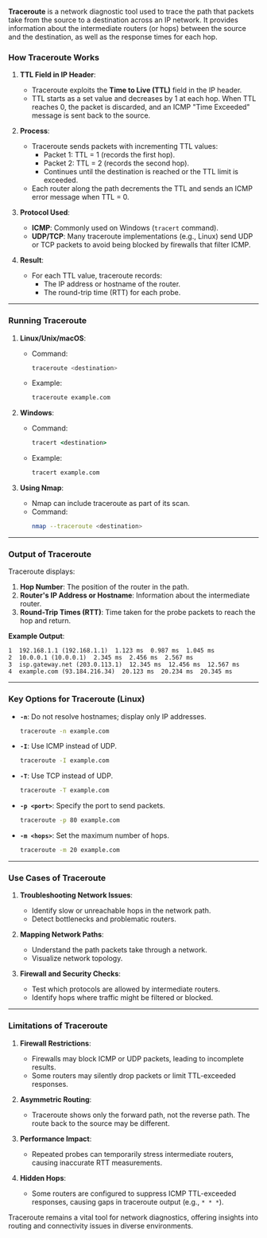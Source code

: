 **Traceroute** is a network diagnostic tool used to trace the path that packets take from the source to a destination across an IP network. It provides information about the intermediate routers (or hops) between the source and the destination, as well as the response times for each hop.

### How Traceroute Works

1. **TTL Field in IP Header**:
   - Traceroute exploits the **Time to Live (TTL)** field in the IP header.
   - TTL starts as a set value and decreases by 1 at each hop. When TTL reaches 0, the packet is discarded, and an ICMP "Time Exceeded" message is sent back to the source.

2. **Process**:
   - Traceroute sends packets with incrementing TTL values:
     - Packet 1: TTL = 1 (records the first hop).
     - Packet 2: TTL = 2 (records the second hop).
     - Continues until the destination is reached or the TTL limit is exceeded.
   - Each router along the path decrements the TTL and sends an ICMP error message when TTL = 0.

3. **Protocol Used**:
   - **ICMP**: Commonly used on Windows (`tracert` command).
   - **UDP/TCP**: Many traceroute implementations (e.g., Linux) send UDP or TCP packets to avoid being blocked by firewalls that filter ICMP.

4. **Result**:
   - For each TTL value, traceroute records:
     - The IP address or hostname of the router.
     - The round-trip time (RTT) for each probe.

---

### Running Traceroute

1. **Linux/Unix/macOS**:
   - Command:
     ```bash
     traceroute <destination>
     ```
   - Example:
     ```bash
     traceroute example.com
     ```

2. **Windows**:
   - Command:
     ```cmd
     tracert <destination>
     ```
   - Example:
     ```cmd
     tracert example.com
     ```

3. **Using Nmap**:
   - Nmap can include traceroute as part of its scan.
   - Command:
     ```bash
     nmap --traceroute <destination>
     ```

---

### Output of Traceroute

Traceroute displays:
1. **Hop Number**: The position of the router in the path.
2. **Router's IP Address or Hostname**: Information about the intermediate router.
3. **Round-Trip Times (RTT)**: Time taken for the probe packets to reach the hop and return.

**Example Output**:
```plaintext
1  192.168.1.1 (192.168.1.1)  1.123 ms  0.987 ms  1.045 ms
2  10.0.0.1 (10.0.0.1)  2.345 ms  2.456 ms  2.567 ms
3  isp.gateway.net (203.0.113.1)  12.345 ms  12.456 ms  12.567 ms
4  example.com (93.184.216.34)  20.123 ms  20.234 ms  20.345 ms
```

---

### Key Options for Traceroute (Linux)

- **`-n`**: Do not resolve hostnames; display only IP addresses.
  ```bash
  traceroute -n example.com
  ```
- **`-I`**: Use ICMP instead of UDP.
  ```bash
  traceroute -I example.com
  ```
- **`-T`**: Use TCP instead of UDP.
  ```bash
  traceroute -T example.com
  ```
- **`-p <port>`**: Specify the port to send packets.
  ```bash
  traceroute -p 80 example.com
  ```
- **`-m <hops>`**: Set the maximum number of hops.
  ```bash
  traceroute -m 20 example.com
  ```

---

### Use Cases of Traceroute

1. **Troubleshooting Network Issues**:
   - Identify slow or unreachable hops in the network path.
   - Detect bottlenecks and problematic routers.

2. **Mapping Network Paths**:
   - Understand the path packets take through a network.
   - Visualize network topology.

3. **Firewall and Security Checks**:
   - Test which protocols are allowed by intermediate routers.
   - Identify hops where traffic might be filtered or blocked.

---

### Limitations of Traceroute

1. **Firewall Restrictions**:
   - Firewalls may block ICMP or UDP packets, leading to incomplete results.
   - Some routers may silently drop packets or limit TTL-exceeded responses.

2. **Asymmetric Routing**:
   - Traceroute shows only the forward path, not the reverse path. The route back to the source may be different.

3. **Performance Impact**:
   - Repeated probes can temporarily stress intermediate routers, causing inaccurate RTT measurements.

4. **Hidden Hops**:
   - Some routers are configured to suppress ICMP TTL-exceeded responses, causing gaps in traceroute output (e.g., `* * *`).

Traceroute remains a vital tool for network diagnostics, offering insights into routing and connectivity issues in diverse environments.
